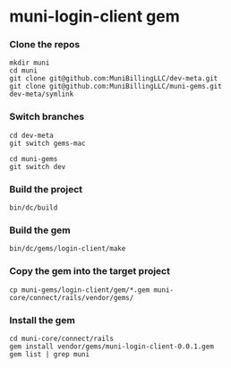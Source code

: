 # muni-login-client gem

### Clone the repos
```
mkdir muni
cd muni
git clone git@github.com:MuniBillingLLC/dev-meta.git
git clone git@github.com:MuniBillingLLC/muni-gems.git
dev-meta/symlink 
```

### Switch branches
```
cd dev-meta
git switch gems-mac

cd muni-gems
git switch dev
```

### Build the project
```
bin/dc/build
```

### Build the gem
```
bin/dc/gems/login-client/make
```

### Copy the gem into the target project
```
cp muni-gems/login-client/gem/*.gem muni-core/connect/rails/vendor/gems/
```

### Install the gem
```
cd muni-core/connect/rails
gem install vendor/gems/muni-login-client-0.0.1.gem
gem list | grep muni
```
